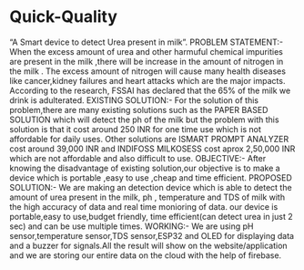 # Quick-Quality
“A Smart device to detect Urea present in milk”.
PROBLEM STATEMENT:-
When the excess amount of urea and other harmuful chemical impurities are present in the milk ,there will be increase in the amount of nitrogen in the milk .
The excess amount of nitrogen will cause many health diseases like cancer,kidney failures and heart attacks which are the major impacts.
According to the research, FSSAI has declared that the 65% of the milk we drink is adulterated.
EXISTING SOLUTION:-
For the solution of this problem,there are many existing solutions such as the PAPER BASED SOLUTION which will detect the ph of the milk but the problem with this solution is that it cost around 250 INR for one time use which is not affordable for daily uses.
Other solutions are ISMART PROMPT ANALYZER cost around 39,000 INR and INDIFOSS MILKOSESS cost aprox 2,50,000 INR which are  not affordable and also difficult to use.
OBJECTIVE:-
After knowing the disadvantage of existing solution,our objective is to make a device which is portable ,easy to use ,cheap and time efficient.
PROPOSED SOLUTION:-
We are making an detection device which is able to detect the amount of urea present in the milk, ph , temperature and TDS of milk with the high accuracy of data and real time monioring of data.
our device is portable,easy to use,budget friendly, time efficient(can detect urea in just 2 sec) and can be use multiple times.
WORKING:-
We are using pH sensor,temperature sensor,TDS sensor,ESP32 and OLED for displaying data and a buzzer for signals.All the result will show on the website/application and we are storing our entire data on the cloud with the help of firebase.
